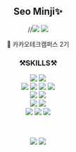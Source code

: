 
<div align="center" >
  
## Seo Minji✨
  
  //<a href="https://www.notion.so/Portfolio-x-14c60144263c80f6872aec4851c450ac"><img src="https://img.shields.io/badge/Portfolio-000000?style=for-the-badge&logo=Notion&logoColor=white"></a> 
  <a href="mailto:mintydev@naver.com"><img src="https://img.shields.io/badge/Contact Me-03C75A?style=for-the-badge&logo=Naver&logoColor=white"></a>  

  🔎 카카오테크캠퍼스 2기  
 
<div>

 
  ### ⚒️SKILLS⚒️
<img src="https://img.shields.io/badge/javascript-F7DF1E?style=for-the-badge&logo=javascript&logoColor=black"> <img src="https://img.shields.io/badge/typescript-3178C6?style=for-the-badge&logo=typescript&logoColor=white">  
<img src="https://img.shields.io/badge/react-61DAFB?style=for-the-badge&logo=react&logoColor=black"> <img src="https://img.shields.io/badge/next.js-000000?style=for-the-badge&logo=Next.js&logoColor=white"> <img src="https://img.shields.io/badge/html5-E34F26?style=for-the-badge&logo=html5&logoColor=white"> <img src="https://img.shields.io/badge/css-1572B6?style=for-the-badge&logo=css3&logoColor=white">  
<img src="https://img.shields.io/badge/tailwind css-06B6D4?style=for-the-badge&logo=tailwind CSS&logoColor=white"> <img src="https://img.shields.io/badge/styled components-DB7093?style=for-the-badge&logo=styled-components&logoColor=white">  
<img src="https://img.shields.io/badge/Node.js-5FA04E?style=for-the-badge&logo=Node.js&logoColor=white">  <img src="https://img.shields.io/badge/mongoDB-47A248?style=for-the-badge&logo=MongoDB&logoColor=white">  
<img src="https://img.shields.io/badge/github-181717?style=for-the-badge&logo=github&logoColor=white"> <img src="https://img.shields.io/badge/slack-4A154B?style=for-the-badge&logo=slack&logoColor=white"> <img src="https://img.shields.io/badge/Notion-000000?style=for-the-badge&logo=Notion&logoColor=white">

</div>

<br/>
<br/>
<img src="http://mazassumnida.wtf/api/v2/generate_badge?boj=aabb0219"/>  
<img src="https://github-readme-stats.vercel.app/api/top-langs/?username=minji2219&layout=compact&hide=css,scss&theme=dracula&langs_count=8"/> 
</div>

